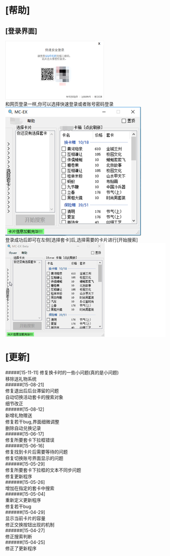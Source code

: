 [帮助]
===
[登录界面]
---
![LoginFrm](https://github.com/Ifover/MC-EX/blob/master/Images/LoginFrm.png "登录窗口") <br>
和网页登录一样,你可以选择快速登录或者账号密码登录<br>
![LoginSucceed](https://github.com/Ifover/MC-EX/blob/master/Images/LoginSucceed.png "交换窗口") <br>
登录成功后即可在左侧[选择套卡]后,选择需要的卡片进行[开始搜索]<br>
![exChangeNew](https://github.com/Ifover/MC-EX/blob/master/Images/exChangeNew.gif "演示")

[更新]
===
#####[15-11-11]
修复换卡时的一些小问题(真的是小问题)<br> 
移除送礼物系统<br> 
######[15-08-21]<br> 
修复退出后后台滞留的问题<br> 
自动切换活动套卡的搜索对象<br> 
细节改正<br> 
######[15-08-12]<br> 
新增礼物赠送<br> 
修复若干bug,界面细微调整<br> 
删除自动兑换记录<br> 
######[15-06-17]<br> 
修复所要套卡下拉框错误<br> 
######[15-06-16]<br> 
修复找到卡片后需要等待的问题<br> 
修复切换账号界面显示的问题<br> 
######[15-05-29]<br> 
修复所要套卡下拉框的文本不同步问题<br> 
修复更新程序<br> 
######[15-05-26]<br> 
增加在指定的套卡中搜索<br> 
######[15-05-04]<br> 
重新定义更新程序<br> 
修复若干bug<br> 
######[15-04-29]<br> 
显示当前卡片的容量<br> 
修正交换按钮出现的机制<br> 
######[15-04-27]<br> 
修正搜索判断<br> 
######[15-04-25]<br> 
修正了更新程序<br> 
